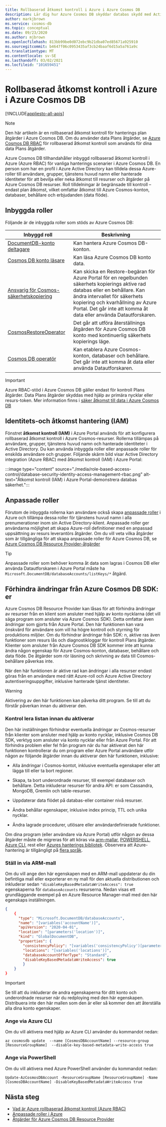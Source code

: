 ```yaml
---
title: Rollbaserad åtkomst kontroll i Azure i Azure Cosmos DB
description: Lär dig hur Azure Cosmos DB skyddar databas skydd med Active Directory-integrering (Azure RBAC).
author: markjbrown
ms.service: cosmos-db
ms.topic: conceptual
ms.date: 09/23/2020
ms.author: mjbrown
ms.openlocfilehash: 813bb99be0d072ebc9b21dba07ed85671a925910
ms.sourcegitcommit: b4647f06c0953435af3cb24baaf6d15a5a761a9c
ms.translationtype: MT
ms.contentlocale: sv-SE
ms.lasthandoff: 03/02/2021
ms.locfileid: "101659451"
---
```

# <a name="azure-role-based-access-control-in-azure-cosmos-db"></a>Rollbaserad åtkomst kontroll i Azure i Azure Cosmos DB
[!INCLUDE[appliesto-all-apis](includes/appliesto-all-apis.md)]

> [!NOTE]
> Den här artikeln är en rollbaserad åtkomst kontroll för hanterings plan åtgärder i Azure Cosmos DB. Om du använder data Plans åtgärder, se [Azure Cosmos DB RBAC](how-to-setup-rbac.md) för rollbaserad åtkomst kontroll som används för dina data Plans åtgärder.

Azure Cosmos DB tillhandahåller inbyggd rollbaserad åtkomst kontroll i Azure (Azure RBAC) för vanliga hanterings scenarier i Azure Cosmos DB. En person som har en profil i Azure Active Directory kan tilldela dessa Azure-roller till användare, grupper, tjänstens huvud namn eller hanterade identiteter för att bevilja eller neka åtkomst till resurser och åtgärder på Azure Cosmos DB resurser. Roll tilldelningar är begränsade till kontroll – endast plan åtkomst, vilket omfattar åtkomst till Azure Cosmos-konton, databaser, behållare och erbjudanden (data flöde).

## <a name="built-in-roles"></a>Inbyggda roller

Följande är de inbyggda roller som stöds av Azure Cosmos DB:

|**Inbyggd roll**  |**Beskrivning**  |
|---------|---------|
|[DocumentDB-konto deltagare](../role-based-access-control/built-in-roles.md#documentdb-account-contributor)|Kan hantera Azure Cosmos DB-konton.|
|[Cosmos DB konto läsare](../role-based-access-control/built-in-roles.md#cosmos-db-account-reader-role)|Kan läsa Azure Cosmos DB konto data.|
|[Ansvarig för Cosmos-säkerhetskopiering](../role-based-access-control/built-in-roles.md#cosmosbackupoperator)| Kan skicka en Restore-begäran för Azure Portal för en regelbunden säkerhets kopierings aktive rad databas eller en behållare. Kan ändra intervallet för säkerhets kopiering och kvarhållning av Azure Portal. Det går inte att komma åt data eller använda Datautforskaren.  |
| [CosmosRestoreOperator](../role-based-access-control/built-in-roles.md) | Det går att utföra återställnings åtgärden för Azure Cosmos DB konto med kontinuerlig säkerhets kopierings läge.|
|[Cosmos DB operatör](../role-based-access-control/built-in-roles.md#cosmos-db-operator)|Kan etablera Azure Cosmos-konton, databaser och behållare. Det går inte att komma åt data eller använda Datautforskaren.|

> [!IMPORTANT]
> Azure RBAC-stöd i Azure Cosmos DB gäller endast för kontroll Plans åtgärder. Data Plans åtgärder skyddas med hjälp av primära nycklar eller resurs-token. Mer information finns i [säker åtkomst till data i Azure Cosmos DB](secure-access-to-data.md)

## <a name="identity-and-access-management-iam"></a>Identitets-och åtkomst hantering (IAM)

Fönstret **åtkomst kontroll (IAM)** i Azure Portal används för att konfigurera rollbaserad åtkomst kontroll i Azure Cosmos-resurser. Rollerna tillämpas på användare, grupper, tjänstens huvud namn och hanterade identiteter i Active Directory. Du kan använda inbyggda roller eller anpassade roller för enskilda användare och grupper. Följande skärm bild visar Active Directory integration (Azure RBAC) med åtkomst kontroll (IAM) i Azure Portal:

:::image type="content" source="./media/role-based-access-control/database-security-identity-access-management-rbac.png" alt-text="Åtkomst kontroll (IAM) i Azure Portal-demonstrera databas säkerhet.":::

## <a name="custom-roles"></a>Anpassade roller

Förutom de inbyggda rollerna kan användare också skapa [anpassade roller](../role-based-access-control/custom-roles.md) i Azure och tillämpa dessa roller för tjänstens huvud namn i alla prenumerationer inom sin Active Directory-klient. Anpassade roller ger användarna möjlighet att skapa Azure-roll definitioner med en anpassad uppsättning av resurs leverantörs åtgärder. Om du vill veta vilka åtgärder som är tillgängliga för att skapa anpassade roller för Azure Cosmos DB, se [Azure Cosmos DB Resource Provider-åtgärder](../role-based-access-control/resource-provider-operations.md#microsoftdocumentdb)

> [!TIP]
> Anpassade roller som behöver komma åt data som lagras i Cosmos DB eller använda Datautforskaren i Azure Portal måste ha `Microsoft.DocumentDB/databaseAccounts/listKeys/*` åtgärd.

## <a name="preventing-changes-from-the-azure-cosmos-db-sdks"></a><a id="prevent-sdk-changes"></a>Förhindra ändringar från Azure Cosmos DB SDK: er

Azure Cosmos DB Resource Provider kan låsas för att förhindra ändringar av resurser från en klient som ansluter med hjälp av konto nycklarna (det vill säga program som ansluter via Azure Cosmos SDK). Detta omfattar även ändringar som gjorts från Azure Portal. Den här funktionen kan vara önskvärd för användare som vill ha högre kontroll och styrning för produktions miljöer. Om du förhindrar ändringar från SDK: n, aktive ras även funktioner som resurs lås och diagnostikloggar för kontroll Plans åtgärder. Klienter som ansluter från Azure Cosmos DB SDK kommer inte att kunna ändra någon egenskap för Azure Cosmos-konton, databaser, behållare och data flöde. De åtgärder som rör läsning och skrivning av data till Cosmos-behållare påverkas inte.

När den här funktionen är aktive rad kan ändringar i alla resurser endast göras från en användare med rätt Azure-roll och Azure Active Directory autentiseringsuppgifter, inklusive hanterade tjänst identiteter.

> [!WARNING]
> Aktivering av den här funktionen kan påverka ditt program. Se till att du förstår påverkan innan du aktiverar den.

### <a name="check-list-before-enabling"></a>Kontrol lera listan innan du aktiverar

Den här inställningen förhindrar eventuella ändringar av Cosmos-resurser från klienter som ansluter med hjälp av konto nycklar, inklusive Cosmos DB SDK, verktyg som ansluter via konto nycklar eller från Azure Portal. För att förhindra problem eller fel från program när du har aktiverat den här funktionen kontrollerar du om program eller Azure Portal användare utför någon av följande åtgärder innan du aktiverar den här funktionen, inklusive:

- Alla ändringar i Cosmos-kontot, inklusive eventuella egenskaper eller att lägga till eller ta bort regioner.

- Skapa, ta bort underordnade resurser, till exempel databaser och behållare. Detta inkluderar resurser för andra API: er som Cassandra, MongoDB, Gremlin och table-resurser.

- Uppdaterar data flödet på databas-eller container nivå resurser.

- Ändra behållar egenskaper, inklusive index princip, TTL och unika nycklar.

- Ändra lagrade procedurer, utlösare eller användardefinierade funktioner.

Om dina program (eller användare via Azure Portal) utför någon av dessa åtgärder måste de migreras för att köras via [arm-mallar](./manage-with-templates.md), [POWERSHELL](manage-with-powershell.md), [Azure CLI](manage-with-cli.md), rest eller [Azures hanterings bibliotek](https://github.com/Azure-Samples/cosmos-management-net). Observera att Azure-hantering är tillgängligt på [flera språk](../index.yml?product=featured#languages-and-tools).

### <a name="set-via-arm-template"></a>Ställ in via ARM-mall

Om du vill ange den här egenskapen med en ARM-mall uppdaterar du din befintliga mall eller exporterar en ny mall för den aktuella distributionen och inkluderar sedan `"disableKeyBasedMetadataWriteAccess": true` egenskaperna för `databaseAccounts` resurserna. Nedan visas ett grundläggande exempel på en Azure Resource Manager-mall med den här egenskaps inställningen.

```json
{
    {
      "type": "Microsoft.DocumentDB/databaseAccounts",
      "name": "[variables('accountName')]",
      "apiVersion": "2020-04-01",
      "location": "[parameters('location')]",
      "kind": "GlobalDocumentDB",
      "properties": {
        "consistencyPolicy": "[variables('consistencyPolicy')[parameters('defaultConsistencyLevel')]]",
        "locations": "[variables('locations')]",
        "databaseAccountOfferType": "Standard",
        "disableKeyBasedMetadataWriteAccess": true
        }
    }
}
```

> [!IMPORTANT]
> Se till att du inkluderar de andra egenskaperna för ditt konto och underordnade resurser när du redploying med den här egenskapen. Distribuera inte den här mallen som den är eller så kommer den att återställa alla dina konto egenskaper.

### <a name="set-via-azure-cli"></a>Ange via Azure CLI

Om du vill aktivera med hjälp av Azure CLI använder du kommandot nedan:

```azurecli-interactive
az cosmosdb update  --name [CosmosDBAccountName] --resource-group [ResourceGroupName]  --disable-key-based-metadata-write-access true

```

### <a name="set-via-powershell"></a>Ange via PowerShell

Om du vill aktivera med Azure PowerShell använder du kommandot nedan:

```azurepowershell-interactive
Update-AzCosmosDBAccount -ResourceGroupName [ResourceGroupName] -Name [CosmosDBAccountName] -DisableKeyBasedMetadataWriteAccess true
```

## <a name="next-steps"></a>Nästa steg

- [Vad är Azure rollbaserad åtkomst kontroll (Azure RBAC)](../role-based-access-control/overview.md)
- [Anpassade roller i Azure](../role-based-access-control/custom-roles.md)
- [Åtgärder för Azure Cosmos DB Resource Provider](../role-based-access-control/resource-provider-operations.md#microsoftdocumentdb)